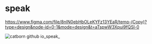 # speak

https://www.figma.com/file/8nIN0ebHbOLeKYFz13YEaR/temp-(Copy)?type=design&node-id=0-1&mode=design&t=aTspwW3Xpui9fQSl-0

![catborn github io_speak_](https://github.com/catborn/speak/assets/158094798/1a5b1bfd-25bc-4890-93dc-949ef66b470a)
